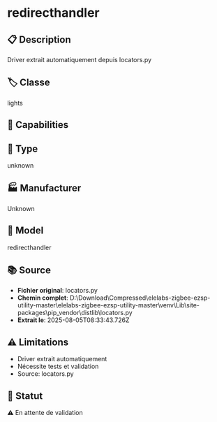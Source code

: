 # redirecthandler

## 📋 Description
Driver extrait automatiquement depuis locators.py

## 🏷️ Classe
lights

## 🔧 Capabilities


## 📡 Type
unknown

## 🏭 Manufacturer
Unknown

## 📱 Model
redirecthandler

## 📚 Source
- **Fichier original**: locators.py
- **Chemin complet**: D:\Download\Compressed\elelabs-zigbee-ezsp-utility-master\elelabs-zigbee-ezsp-utility-master\venv\Lib\site-packages\pip\_vendor\distlib\locators.py
- **Extrait le**: 2025-08-05T08:33:43.726Z

## ⚠️ Limitations
- Driver extrait automatiquement
- Nécessite tests et validation
- Source: locators.py

## 🚀 Statut
⚠️ En attente de validation
